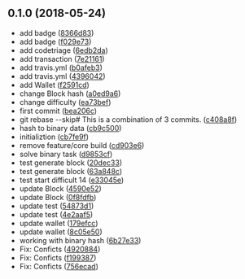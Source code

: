 <a name="0.1.0"></a>
## 0.1.0 (2018-05-24)

* add badge ([8366d83](https://github.com/xmobe-com/nicecoin/commit/8366d83))
* add badge ([f029e73](https://github.com/xmobe-com/nicecoin/commit/f029e73))
* add codetriage ([6edb2da](https://github.com/xmobe-com/nicecoin/commit/6edb2da))
* add transaction ([7e21161](https://github.com/xmobe-com/nicecoin/commit/7e21161))
* add travis.yml ([b0afeb3](https://github.com/xmobe-com/nicecoin/commit/b0afeb3))
* add travis.yml ([4396042](https://github.com/xmobe-com/nicecoin/commit/4396042))
* add Wallet ([f2591cd](https://github.com/xmobe-com/nicecoin/commit/f2591cd))
* change Block hash ([a0ed9a6](https://github.com/xmobe-com/nicecoin/commit/a0ed9a6))
* change difficulty ([ea73bef](https://github.com/xmobe-com/nicecoin/commit/ea73bef))
* first commit ([bea206c](https://github.com/xmobe-com/nicecoin/commit/bea206c))
* git rebase --skip# This is a combination of 3 commits. ([c408a8f](https://github.com/xmobe-com/nicecoin/commit/c408a8f))
* hash to binary data ([cb9c500](https://github.com/xmobe-com/nicecoin/commit/cb9c500))
* initializtion ([cb7fe9f](https://github.com/xmobe-com/nicecoin/commit/cb7fe9f))
* remove feature/core build ([cd903e6](https://github.com/xmobe-com/nicecoin/commit/cd903e6))
* solve binary task ([d9853cf](https://github.com/xmobe-com/nicecoin/commit/d9853cf))
* test generate block ([20dec33](https://github.com/xmobe-com/nicecoin/commit/20dec33))
* test generate block ([63a848c](https://github.com/xmobe-com/nicecoin/commit/63a848c))
* test start difficult 14 ([e33045e](https://github.com/xmobe-com/nicecoin/commit/e33045e))
* update Block ([4590e52](https://github.com/xmobe-com/nicecoin/commit/4590e52))
* update Block ([0f8fdfb](https://github.com/xmobe-com/nicecoin/commit/0f8fdfb))
* update test ([54873d1](https://github.com/xmobe-com/nicecoin/commit/54873d1))
* update test ([4e2aaf5](https://github.com/xmobe-com/nicecoin/commit/4e2aaf5))
* update wallet ([179efcc](https://github.com/xmobe-com/nicecoin/commit/179efcc))
* update wallet ([8c05e50](https://github.com/xmobe-com/nicecoin/commit/8c05e50))
* working with binary hash ([6b27e33](https://github.com/xmobe-com/nicecoin/commit/6b27e33))
* Fix: Conficts ([4920884](https://github.com/xmobe-com/nicecoin/commit/4920884))
* Fix: Conficts ([f199387](https://github.com/xmobe-com/nicecoin/commit/f199387))
* Fix: Conficts ([756ecad](https://github.com/xmobe-com/nicecoin/commit/756ecad))



